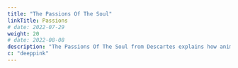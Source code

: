 ```yaml
---
title: "The Passions Of The Soul"
linkTitle: Passions
# date: 2022-07-29
weight: 20
# date: 2022-08-08
description: "The Passions Of The Soul from Descartes explains how animals spirits affect the passions"
c: "deeppink"
---
```

